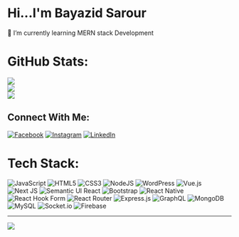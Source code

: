 # Hi...I'm Bayazid Sarour
🌱 I’m currently learning MERN stack Development<br>
# GitHub Stats:
![](https://github-readme-stats.vercel.app/api?username=bayazidsarour&theme=merko&hide_border=true&include_all_commits=false&count_private=false)<br/>
![](https://github-readme-streak-stats.herokuapp.com/?user=bayazidsarour&theme=merko&hide_border=true)<br/>
![](https://github-readme-stats.vercel.app/api/top-langs/?username=bayazidsarour&theme=merko&hide_border=true&include_all_commits=false&count_private=false&layout=compact)



## Connect With Me:
[![Facebook](https://img.shields.io/badge/Facebook-%231877F2.svg?logo=Facebook&logoColor=white)](https://facebook.com/bayazid.sarour.official) [![Instagram](https://img.shields.io/badge/Instagram-%23E4405F.svg?logo=Instagram&logoColor=white)](https://instagram.com/bayazid_sarour) [![LinkedIn](https://img.shields.io/badge/LinkedIn-%230077B5.svg?logo=linkedin&logoColor=white)](https://linkedin.com/in/bayazid96/) 

# Tech Stack:
![JavaScript](https://img.shields.io/badge/javascript-%23323330.svg?style=for-the-badge&logo=javascript&logoColor=%23F7DF1E) ![HTML5](https://img.shields.io/badge/html5-%23E34F26.svg?style=for-the-badge&logo=html5&logoColor=white) ![CSS3](https://img.shields.io/badge/css3-%231572B6.svg?style=for-the-badge&logo=css3&logoColor=white) ![NodeJS](https://img.shields.io/badge/node.js-6DA55F?style=for-the-badge&logo=node.js&logoColor=white) ![WordPress](https://img.shields.io/badge/WordPress-%23117AC9.svg?style=for-the-badge&logo=WordPress&logoColor=white) ![Vue.js](https://img.shields.io/badge/vue.js-%2335495e.svg?style=for-the-badge&logo=vuedotjs&logoColor=%234FC08D) ![Next JS](https://img.shields.io/badge/Next-black?style=for-the-badge&logo=next.js&logoColor=white) ![Semantic UI React](https://img.shields.io/badge/Semantic%20UI%20React-%2335BDB2.svg?style=for-the-badge&logo=SemanticUIReact&logoColor=white) ![Bootstrap](https://img.shields.io/badge/bootstrap-%238511FA.svg?style=for-the-badge&logo=bootstrap&logoColor=white) ![React Native](https://img.shields.io/badge/react_native-%2320232a.svg?style=for-the-badge&logo=react&logoColor=%2361DAFB) ![React Hook Form](https://img.shields.io/badge/React%20Hook%20Form-%23EC5990.svg?style=for-the-badge&logo=reacthookform&logoColor=white) ![React Router](https://img.shields.io/badge/React_Router-CA4245?style=for-the-badge&logo=react-router&logoColor=white) ![Express.js](https://img.shields.io/badge/express.js-%23404d59.svg?style=for-the-badge&logo=express&logoColor=%2361DAFB) ![GraphQL](https://img.shields.io/badge/-GraphQL-E10098?style=for-the-badge&logo=graphql&logoColor=white) ![MongoDB](https://img.shields.io/badge/MongoDB-%234ea94b.svg?style=for-the-badge&logo=mongodb&logoColor=white) ![MySQL](https://img.shields.io/badge/mysql-4479A1.svg?style=for-the-badge&logo=mysql&logoColor=white) ![Socket.io](https://img.shields.io/badge/Socket.io-black?style=for-the-badge&logo=socket.io&badgeColor=010101) ![Firebase](https://img.shields.io/badge/firebase-%23039BE5.svg?style=for-the-badge&logo=firebase)

---
[![](https://visitcount.itsvg.in/api?id=bayazidsarour&icon=0&color=0)](https://visitcount.itsvg.in)

<!-- Proudly created with GPRM ( https://gprm.itsvg.in ) -->
